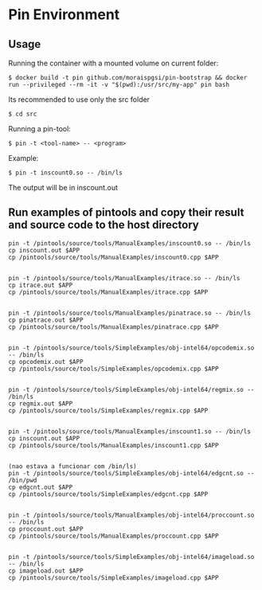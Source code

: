 # Pin Environment

## Usage
Running the container with a mounted volume on current folder:
```
$ docker build -t pin github.com/moraispgsi/pin-bootstrap && docker run --privileged --rm -it -v "$(pwd):/usr/src/my-app" pin bash
```


Its recommended to use only the src folder
```
$ cd src
```

Running a pin-tool:
```
$ pin -t <tool-name> -- <program>
```

Example:
```
$ pin -t inscount0.so -- /bin/ls
```

The output will be in inscount.out


## Run examples of pintools and copy their result and source code to the host directory


	pin -t /pintools/source/tools/ManualExamples/inscount0.so -- /bin/ls
	cp inscount.out $APP
	cp /pintools/source/tools/ManualExamples/inscount0.cpp $APP
	
	
	pin -t /pintools/source/tools/ManualExamples/itrace.so -- /bin/ls
	cp itrace.out $APP
	cp /pintools/source/tools/ManualExamples/itrace.cpp $APP
	
	
	pin -t /pintools/source/tools/ManualExamples/pinatrace.so -- /bin/ls
	cp pinatrace.out $APP
	cp /pintools/source/tools/ManualExamples/pinatrace.cpp $APP
	
	
	pin -t /pintools/source/tools/SimpleExamples/obj-intel64/opcodemix.so -- /bin/ls
	cp opcodemix.out $APP
	cp /pintools/source/tools/SimpleExamples/opcodemix.cpp $APP
	
	
	pin -t /pintools/source/tools/SimpleExamples/obj-intel64/regmix.so -- /bin/ls
	cp regmix.out $APP
	cp /pintools/source/tools/SimpleExamples/regmix.cpp $APP
	
	
	pin -t /pintools/source/tools/ManualExamples/inscount1.so -- /bin/ls
	cp inscount.out $APP
	cp /pintools/source/tools/ManualExamples/inscount1.cpp $APP
	
	
	(nao estava a funcionar com /bin/ls)
	pin -t /pintools/source/tools/SimpleExamples/obj-intel64/edgcnt.so -- /bin/pwd 
	cp edgcnt.out $APP
	cp /pintools/source/tools/SimpleExamples/edgcnt.cpp $APP
	
	
	pin -t /pintools/source/tools/ManualExamples/obj-intel64/proccount.so -- /bin/ls
	cp proccount.out $APP
	cp /pintools/source/tools/ManualExamples/proccount.cpp $APP

	
	pin -t /pintools/source/tools/SimpleExamples/obj-intel64/imageload.so -- /bin/ls
	cp imageload.out $APP
	cp /pintools/source/tools/SimpleExamples/imageload.cpp $APP
